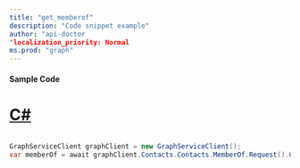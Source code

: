 ```yaml
---
title: "get_memberof"
description: "Code snippet example" 
author: "api-doctor
"localization_priority: Normal
ms.prod: "graph"
--- 
```

#### Sample Code
# [C#](#tab/Csharp)

```C#

GraphServiceClient graphClient = new GraphServiceClient();
var memberOf = await graphClient.Contacts.Contacts.MemberOf.Request().GetAsync();

```